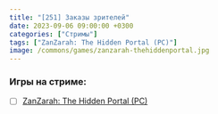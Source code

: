 ```yaml
---
title: "[251] Заказы зрителей"
date: 2023-09-06 09:00:00 +0300
categories: ["Стримы"]
tags: ["ZanZarah: The Hidden Portal (PC)"]
image: /commons/games/zanzarah-thehiddenportal.jpg
---
```


### Игры на стриме:
+ [ ] [ZanZarah: The Hidden Portal (PC)](/tags/zanzarah-the-hidden-portal-pc)
